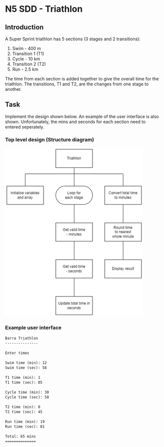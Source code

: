 # N5 SDD - Triathlon


## Introduction

A Super Sprint triathlon has 5 sections (3 stages and 2 transitions):

1. Swim - 400 m
2. Transition 1 (T1)
3. Cycle - 10 km
4. Transition 2 (T2)
5. Run - 2.5 km

The time from each section is added together to give the overall time for the triathlon.  The transitions, T1 and T2, are the changes from one stage to another.


## Task

Implement the design shown below.  An example of the user interface is also shown.  Unfortunately, the mins and seconds for each section need to entered seperately.


### Top level design (Structure diagram)

  ![Structure diagram](assets/sd.png)


### Example user interface

```
Barra Triathlon
---------------

Enter times

Swim time (min): 12
Swim time (sec): 58

T1 time (min): 1
T1 time (sec): 05

Cycle time (min): 30
Cycle time (sec): 58

T2 time (min): 0
T2 time (sec): 45

Run time (min): 19
Run time (sec): 01

Total: 65 mins
==============
```

